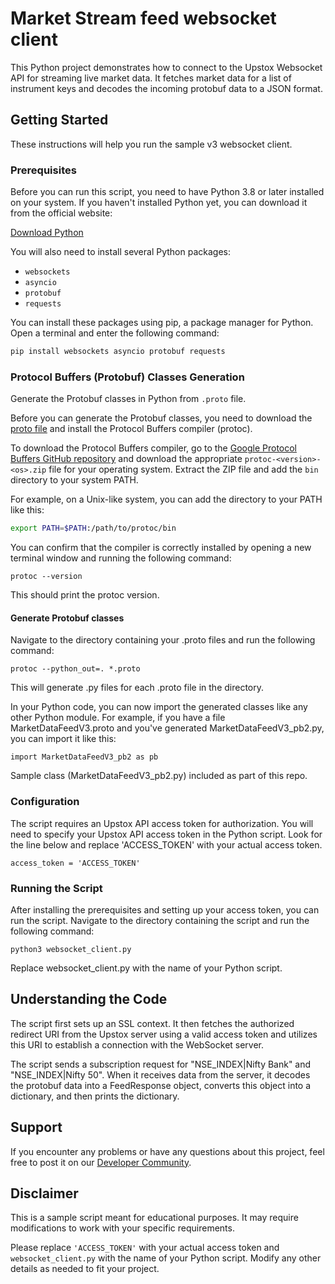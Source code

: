 # Market Stream feed websocket client

This Python project demonstrates how to connect to the Upstox Websocket API for streaming live market data. It fetches market data for a list of instrument keys and decodes the incoming protobuf data to a JSON format.

## Getting Started

These instructions will help you run the sample v3 websocket client.

### Prerequisites

Before you can run this script, you need to have Python 3.8 or later installed on your system. If you haven't installed Python yet, you can download it from the official website:

[Download Python](https://www.python.org/downloads/)

You will also need to install several Python packages:

- `websockets`
- `asyncio`
- `protobuf`
- `requests`


You can install these packages using pip, a package manager for Python. Open a terminal and enter the following command:

```sh
pip install websockets asyncio protobuf requests
```

### Protocol Buffers (Protobuf) Classes Generation

Generate the Protobuf classes in Python from `.proto` file.

Before you can generate the Protobuf classes, you need to download the [proto file](https://assets.upstox.com/feed/market-data-feed/v3/MarketDataFeed.proto) and install the Protocol Buffers compiler (protoc).

To download the Protocol Buffers compiler, go to the [Google Protocol Buffers GitHub repository](https://github.com/protocolbuffers/protobuf/releases) and download the appropriate `protoc-<version>-<os>.zip` file for your operating system. Extract the ZIP file and add the `bin` directory to your system PATH.

For example, on a Unix-like system, you can add the directory to your PATH like this:

```bash
export PATH=$PATH:/path/to/protoc/bin
```

You can confirm that the compiler is correctly installed by opening a new terminal window and running the following command:

```
protoc --version
```

This should print the protoc version.

#### Generate Protobuf classes

Navigate to the directory containing your .proto files and run the following command:

```
protoc --python_out=. *.proto
```

This will generate .py files for each .proto file in the directory.

In your Python code, you can now import the generated classes like any other Python module. For example, if you have a file MarketDataFeedV3.proto and you've generated MarketDataFeedV3_pb2.py, you can import it like this:

```
import MarketDataFeedV3_pb2 as pb
```

Sample class (MarketDataFeedV3_pb2.py) included as part of this repo.

### Configuration

The script requires an Upstox API access token for authorization. You will need to specify your Upstox API access token in the Python script. Look for the line below and replace 'ACCESS_TOKEN' with your actual access token.

```
access_token = 'ACCESS_TOKEN'
```

### Running the Script

After installing the prerequisites and setting up your access token, you can run the script. Navigate to the directory containing the script and run the following command:

```
python3 websocket_client.py
```

Replace websocket_client.py with the name of your Python script.

## Understanding the Code

The script first sets up an SSL context. It then fetches the authorized redirect URI from the Upstox server using a valid access token and utilizes this URI to establish a connection with the WebSocket server.

The script sends a subscription request for "NSE_INDEX|Nifty Bank" and "NSE_INDEX|Nifty 50". When it receives data from the server, it decodes the protobuf data into a FeedResponse object, converts this object into a dictionary, and then prints the dictionary.

## Support

If you encounter any problems or have any questions about this project, feel free to post it on our [Developer Community](https://community.upstox.com/c/developer-api/15).

## Disclaimer

This is a sample script meant for educational purposes. It may require modifications to work with your specific requirements.

Please replace `'ACCESS_TOKEN'` with your actual access token and `websocket_client.py` with the name of your Python script. Modify any other details as needed to fit your project.


